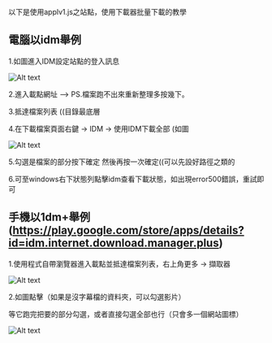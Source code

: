 以下是使用applv1.js之站點，使用下載器批量下載的教學

## 電腦以idm舉例


1.如圖進入IDM設定站點的登入訊息

![Alt text](https://images2.imgbox.com/72/9e/Ff6qN2Jf_o.png)

2.進入載點網址 --> PS.檔案跑不出來重新整理多按幾下。

3.抵達檔案列表 ((目錄最底層

4.在下載檔案頁面右鍵 -> IDM -> 使用IDM下載全部 (如圖

![Alt text](https://images2.imgbox.com/84/71/XduKBuhS_o.png)

5.勾選是檔案的部分按下確定 然後再按一次確定((可以先設好路徑之類的

6.可至windows右下狀態列點擊idm查看下載狀態，如出現error500錯誤，重試即可

## 手機以1dm+舉例(https://play.google.com/store/apps/details?id=idm.internet.download.manager.plus)

1.使用程式自帶瀏覽器進入載點並抵達檔案列表，右上角更多 -> 擷取器

![Alt text](https://images2.imgbox.com/52/67/qvlwClI8_o.jpg)

2.如圖點擊（如果是沒字幕檔的資料夾，可以勾選影片）

等它跑完把要的部分勾選，或者直接勾選全部也行（只會多一個網站圖標）

![Alt text](https://images2.imgbox.com/89/8f/Pm1LU1VU_o.jpg)

